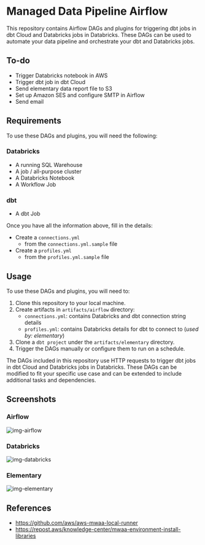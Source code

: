 # Managed Data Pipeline Airflow

This repository contains Airflow DAGs and plugins for triggering dbt jobs in dbt Cloud and Databricks jobs in Databricks. These DAGs can be used to automate your data pipeline and orchestrate your dbt and Databricks jobs.

## To-do
- Trigger Databricks notebook in AWS
- Trigger dbt job in dbt Cloud
- Send elementary data report file to S3
- Set up Amazon SES and configure SMTP in Airflow
- Send email

## Requirements
To use these DAGs and plugins, you will need the following:

### Databricks
- A running SQL Warehouse
- A job / all-purpose cluster
- A Databricks Notebook
- A Workflow Job

### dbt
- A dbt Job

Once you have all the information above, fill in the details:
- Create a `connections.yml` 
  - from the `connections.yml.sample` file
- Create a `profiles.yml` 
  - from the `profiles.yml.sample` file


## Usage
To use these DAGs and plugins, you will need to:

1. Clone this repository to your local machine.
2. Create artifacts in `artifacts/airflow` directory:
    - `connections.yml`: contains Databricks and dbt connection string details 
    - `profiles.yml`: contains Databricks details for dbt to connect to (_used by: elementary_)
3. Clone a `dbt project` under the `artifacts/elementary` directory.
4. Trigger the DAGs manually or configure them to run on a schedule.

The DAGs included in this repository use HTTP requests to trigger dbt jobs in dbt Cloud and Databricks jobs in Databricks. These DAGs can be modified to fit your specific use case and can be extended to include additional tasks and dependencies.

## Screenshots

### Airflow
![img-airflow](https://github.com/Deloitte/mdp-airflow/blob/feature/poc-adventureworks/artifacts/assets/img-airflow.png)

### Databricks
![img-databricks](https://github.com/Deloitte/mdp-airflow/blob/feature/poc-adventureworks/artifacts/assets/img-databricks.png)

### Elementary
![img-elementary](https://github.com/Deloitte/mdp-airflow/blob/feature/poc-adventureworks/artifacts/assets/img-elementary.png)

## References
- https://github.com/aws/aws-mwaa-local-runner
- https://repost.aws/knowledge-center/mwaa-environment-install-libraries
